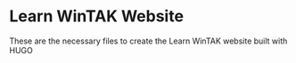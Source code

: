 # Learn WinTAK Website
These are the necessary files to create the Learn WinTAK website built with HUGO